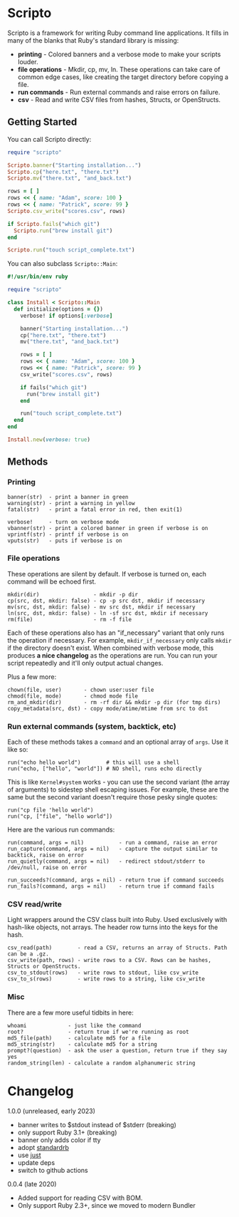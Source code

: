 # Scripto

Scripto is a framework for writing Ruby command line applications. It fills in many of the blanks that Ruby's standard library is missing:

- **printing** - Colored banners and a verbose mode to make your scripts louder.
- **file operations** - Mkdir, cp, mv, ln. These operations can take care of common edge cases, like creating the target directory before copying a file.
- **run commands** - Run external commands and raise errors on failure.
- **csv** - Read and write CSV files from hashes, Structs, or OpenStructs.

## Getting Started

You can call Scripto directly:

```ruby
require "scripto"

Scripto.banner("Starting installation...")
Scripto.cp("here.txt", "there.txt")
Scripto.mv("there.txt", "and_back.txt")

rows = [ ]
rows << { name: "Adam", score: 100 }
rows << { name: "Patrick", score: 99 }
Scripto.csv_write("scores.csv", rows)

if Scripto.fails("which git")
  Scripto.run("brew install git")
end

Scripto.run("touch script_complete.txt")
```

You can also subclass `Scripto::Main`:

```ruby
#!/usr/bin/env ruby

require "scripto"

class Install < Scripto::Main
  def initialize(options = {})
    verbose! if options[:verbose]

    banner("Starting installation...")
    cp("here.txt", "there.txt")
    mv("there.txt", "and_back.txt")

    rows = [ ]
    rows << { name: "Adam", score: 100 }
    rows << { name: "Patrick", score: 99 }
    csv_write("scores.csv", rows)

    if fails("which git")
      run("brew install git")
    end

    run("touch script_complete.txt")
  end
end

Install.new(verbose: true)
```

## Methods

### Printing

```
banner(str)  - print a banner in green
warning(str) - print a warning in yellow
fatal(str)   - print a fatal error in red, then exit(1)

verbose!     - turn on verbose mode
vbanner(str) - print a colored banner in green if verbose is on
vprintf(str) - printf if verbose is on
vputs(str)   - puts if verbose is on
```

### File operations

These operations are silent by default. If verbose is turned on, each command will be echoed first.

```
mkdir(dir)                 - mkdir -p dir
cp(src, dst, mkdir: false) - cp -p src dst, mkdir if necessary
mv(src, dst, mkdir: false) - mv src dst, mkdir if necessary
ln(src, dst, mkdir: false) - ln -sf src dst, mkdir if necessary
rm(file)                   - rm -f file
```

Each of these operations also has an "if_necessary" variant that only runs the operation if necessary. For example, `mkdir_if_necessary` only calls `mkdir` if the directory doesn't exist. When combined with verbose mode, this produces **a nice changelog** as the operations are run. You can run your script repeatedly and it'll only output actual changes.

Plus a few more:

```
chown(file, user)       - chown user:user file
chmod(file, mode)       - chmod mode file
rm_and_mkdir(dir)       - rm -rf dir && mkdir -p dir (for tmp dirs)
copy_metadata(src, dst) - copy mode/atime/mtime from src to dst
```

### Run external commands (system, backtick, etc)

Each of these methods takes a `command` and an optional array of `args`. Use it like so:

```
run("echo hello world")        # this will use a shell
run("echo, ["hello", "world"]) # NO shell, runs echo directly
```

This is like `Kernel#system` works - you can use the second variant (the array of arguments) to sidestep shell escaping issues. For example, these are the same but the second variant doesn't require those pesky single quotes:

```
run("cp file 'hello world")
run("cp, ["file", "hello world"])
```

Here are the various run commands:

```
run(command, args = nil)           - run a command, raise an error
run_capture(command, args = nil)   - capture the output similar to backtick, raise on error
run_quietly(command, args = nil)   - redirect stdout/stderr to /dev/null, raise on error

run_succeeds?(command, args = nil) - return true if command succeeds
run_fails?(command, args = nil)    - return true if command fails
```

### CSV read/write

Light wrappers around the CSV class built into Ruby. Used exclusively with hash-like objects, not arrays. The header row turns into the keys for the hash.

```
csv_read(path)        - read a CSV, returns an array of Structs. Path can be a .gz.
csv_write(path, rows) - write rows to a CSV. Rows can be hashes, Structs or OpenStructs.
csv_to_stdout(rows)   - write rows to stdout, like csv_write
csv_to_s(rows)        - write rows to a string, like csv_write
```

### Misc

There are a few more useful tidbits in here:

```
whoami             - just like the command
root?              - return true if we're running as root
md5_file(path)     - calculate md5 for a file
md5_string(str)    - calculate md5 for a string
prompt?(question)  - ask the user a question, return true if they say yes
random_string(len) - calculate a random alphanumeric string
```

# Changelog

1.0.0 (unreleased, early 2023)

 - banner writes to $stdout instead of $stderr (breaking)
 - only support Ruby 3.1+ (breaking)
 - banner only adds color if tty
 - adopt [standardrb](https://github.com/testdouble/standard)
 - use [just](https://github.com/casey/just)
 - update deps
 - switch to github actions

0.0.4 (late 2020)

- Added support for reading CSV with BOM.
- Only support Ruby 2.3+, since we moved to modern Bundler
